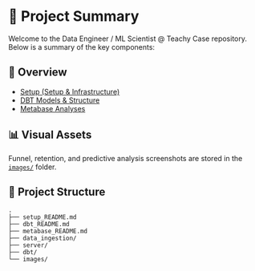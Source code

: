 # 📁 Project Summary

Welcome to the Data Engineer / ML Scientist @ Teachy Case repository. Below is a summary of the key components:

## 🧠 Overview

- [Setup (Setup & Infrastructure)](./setup_README.md)
- [DBT Models & Structure](./dbt_README.md)
- [Metabase Analyses](./metabase_README.md)

## 📊 Visual Assets

Funnel, retention, and predictive analysis screenshots are stored in the [`images/`](./images/) folder.

## 📂 Project Structure

```
.
├── setup_README.md
├── dbt_README.md
├── metabase_README.md
├── data_ingestion/
├── server/
├── dbt/
└── images/
```